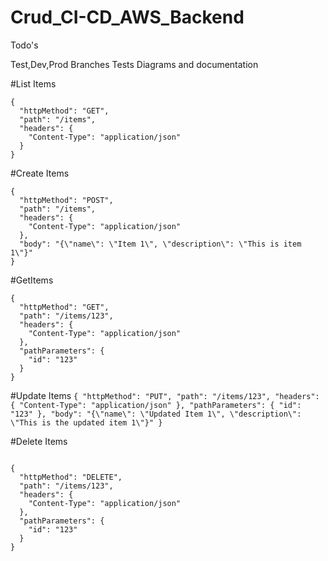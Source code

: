 # Crud_CI-CD_AWS_Backend


Todo's

Test,Dev,Prod
Branches
Tests
Diagrams and documentation 



#List Items
```
{
  "httpMethod": "GET",
  "path": "/items",
  "headers": {
    "Content-Type": "application/json"
  }
}
```

#Create Items
```
{
  "httpMethod": "POST",
  "path": "/items",
  "headers": {
    "Content-Type": "application/json"
  },
  "body": "{\"name\": \"Item 1\", \"description\": \"This is item 1\"}"
}
```


#GetItems
```
{
  "httpMethod": "GET",
  "path": "/items/123",
  "headers": {
    "Content-Type": "application/json"
  },
  "pathParameters": {
    "id": "123"
  }
}
```

#Update Items
``
{
  "httpMethod": "PUT",
  "path": "/items/123",
  "headers": {
    "Content-Type": "application/json"
  },
  "pathParameters": {
    "id": "123"
  },
  "body": "{\"name\": \"Updated Item 1\", \"description\": \"This is the updated item 1\"}"
}
``



#Delete Items
```

{
  "httpMethod": "DELETE",
  "path": "/items/123",
  "headers": {
    "Content-Type": "application/json"
  },
  "pathParameters": {
    "id": "123"
  }
}
```
